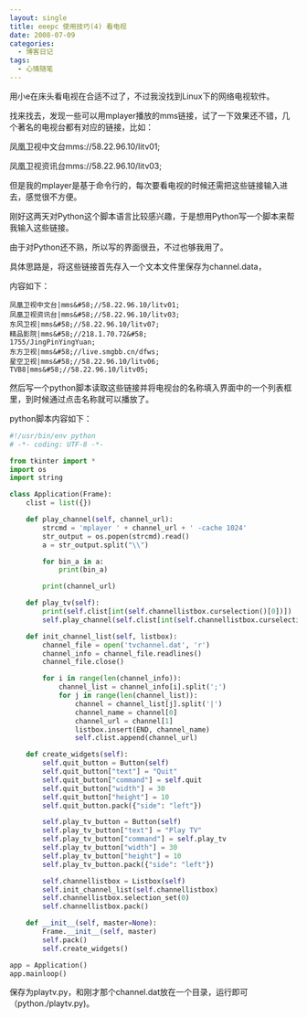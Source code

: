 ```yaml
---
layout: single
title: eeepc 使用技巧(4) 看电视
date: 2008-07-09
categories:
  - 博客日记
tags:
  - 心情随笔
---
```


用小e在床头看电视在合适不过了，不过我没找到Linux下的网络电视软件。

找来找去，发现一些可以用mplayer播放的mms链接，试了一下效果还不错，几个著名的电视台都有对应的链接，比如：

凤凰卫视中文台mms&#58;//58.22.96.10/litv01;

凤凰卫视资讯台mms&#58;//58.22.96.10/litv03;

但是我的mplayer是基于命令行的，每次要看电视的时候还需把这些链接输入进去，感觉很不方便。

刚好这两天对Python这个脚本语言比较感兴趣，于是想用Python写一个脚本来帮我输入这些链接。

由于对Python还不熟，所以写的界面很丑，不过也够我用了。

具体思路是，将这些链接首先存入一个文本文件里保存为channel.data，

内容如下：

```
凤凰卫视中文台|mms&#58;//58.22.96.10/litv01;
凤凰卫视资讯台|mms&#58;//58.22.96.10/litv03;
东风卫视|mms&#58;//58.22.96.10/litv07;
精品影院|mms&#58;//218.1.70.72&#58;
1755/JingPinYingYuan;
东方卫视|mms&#58;//live.smgbb.cn/dfws;
星空卫视|mms&#58;//58.22.96.10/litv06;
TVB8|mms&#58;//58.22.96.10/litv05;
```
然后写一个python脚本读取这些链接并将电视台的名称填入界面中的一个列表框里，到时候通过点击名称就可以播放了。

python脚本内容如下：
```python
#!/usr/bin/env python
# -*- coding: UTF-8 -*-

from tkinter import *
import os
import string

class Application(Frame):
    clist = list({})

    def play_channel(self, channel_url):
        strcmd = 'mplayer ' + channel_url + ' -cache 1024'
        str_output = os.popen(strcmd).read()
        a = str_output.split("\\")

        for bin_a in a:
            print(bin_a)

        print(channel_url)

    def play_tv(self):
        print(self.clist[int(self.channellistbox.curselection()[0])])
        self.play_channel(self.clist[int(self.channellistbox.curselection()[0])])

    def init_channel_list(self, listbox):
        channel_file = open('tvchannel.dat', 'r')
        channel_info = channel_file.readlines()
        channel_file.close()

        for i in range(len(channel_info)):
            channel_list = channel_info[i].split(';')
            for j in range(len(channel_list)):
                channel = channel_list[j].split('|')
                channel_name = channel[0]
                channel_url = channel[1]
                listbox.insert(END, channel_name)
                self.clist.append(channel_url)

    def create_widgets(self):
        self.quit_button = Button(self)
        self.quit_button["text"] = "Quit"
        self.quit_button["command"] = self.quit
        self.quit_button["width"] = 30
        self.quit_button["height"] = 10
        self.quit_button.pack({"side": "left"})

        self.play_tv_button = Button(self)
        self.play_tv_button["text"] = "Play TV"
        self.play_tv_button["command"] = self.play_tv
        self.play_tv_button["width"] = 30
        self.play_tv_button["height"] = 10
        self.play_tv_button.pack({"side": "left"})

        self.channellistbox = Listbox(self)
        self.init_channel_list(self.channellistbox)
        self.channellistbox.selection_set(0)
        self.channellistbox.pack()

    def __init__(self, master=None):
        Frame.__init__(self, master)
        self.pack()
        self.create_widgets()

app = Application()
app.mainloop()
```

保存为playtv.py，和刚才那个channel.dat放在一个目录，运行即可（python./playtv.py)。
